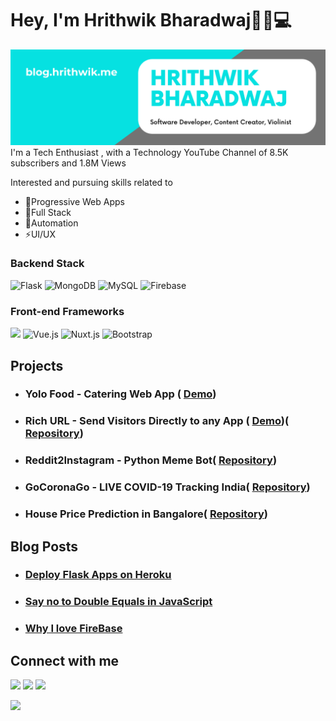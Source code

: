
# Hey, I'm Hrithwik Bharadwaj👋🏾💻


<img src="https://github.com/hrithwikbharadwaj/HrithwikBharadwaj/blob/master/Software Developer, Content Creator, Violinist.png" alt="banner that says Monica Powell - software engineer, content creator and community organizer alongside a cartoon illustration of Monica">
I'm a Tech Enthusiast , with a Technology YouTube Channel of 8.5K subscribers and 1.8M Views

Interested and pursuing skills related to
  - 📲Progressive Web Apps
  - 🧱Full Stack
  - 🤖Automation
  - ⚡UI/UX
### Backend Stack

![Flask](https://img.shields.io/badge/-Flask-black?style=flat-square&logo=flask)
![MongoDB](https://img.shields.io/badge/-MongoDB-black?style=flat-square&logo=mongodb)
![MySQL](https://img.shields.io/badge/-MySQL-black?style=flat-square&logo=mysql)
![Firebase](https://img.shields.io/badge/-Firebase-00599C?style=flat-square&logo=Firebase)

### Front-end Frameworks

[<img src="https://v4.framework7.io/i/logo.svg" width="22" />](https://v4.framework7.io)
![Vue.js](https://img.shields.io/badge/-Vue-grey?style=flat-square&logo=Vue.js)
![Nuxt.js](https://img.shields.io/badge/-Nuxt-black?style=flat-square&logo=Nuxt.js)
![Bootstrap](https://img.shields.io/badge/-Bootstrap-563D7C?style=flat-square&logo=bootstrap)

## Projects
- ### Yolo Food - Catering Web App ( [Demo](https://yolofood.herokuapp.com "Heading link"))
- ### Rich URL - Send Visitors Directly to any App ( [Demo](https://richurl.tech "Heading link"))( [Repository](https://github.com/hrithwikbharadwaj/deeply-backend "Heading link"))
- ### Reddit2Instagram - Python Meme Bot( [Repository](https://github.com/hrithwikbharadwaj/redditToInstaBot "Heading link"))
- ### GoCoronaGo - LIVE COVID-19 Tracking India( [Repository](https://github.com/hrithwikbharadwaj/goCoronaGo "Heading link"))
- ### House Price Prediction in Bangalore( [Repository](https://github.com/hrithwikbharadwaj/DAHousePrediction "Heading link"))
## Blog Posts
- ###   [Deploy Flask Apps on Heroku](https://blog.hrithwik.me/deploy-flask-apps-for-free-using-heroku "Heading link")
- ### [Say no to Double Equals in JavaScript](https://blog.hrithwik.me/lose-equality-and-strict-equality-in-javascript "Heading link")
- ### [Why I love FireBase](https://blog.hrithwik.me/why-everyone-is-using-firebase-and-why-you-should-too "Heading link")

## Connect with me
[<img src="https://img.shields.io/badge/twitter-%231DA1F2.svg?&style=for-the-badge&logo=twitter&logoColor=white" />](https://www.twitter.com/HSBTechYt)
[<img src="https://img.shields.io/badge/linkedin-%230077B5.svg?&style=for-the-badge&logo=linkedin&logoColor=white" />](https://www.linkedin.com/in/hrithwik-bharadwaj-a77810150/)
[<img src = "https://logodownload.org/wp-content/uploads/2014/10/youtube-logo-2-3.png" width="100">](https://www.YouTube.com/HSBTechYt)

[<img src ="https://img.shields.io/badge/Website-AD-%231877F2.svg?&style=for-the-badge&logo=&logoColor=white%22">](https://hrithwik.me/)
